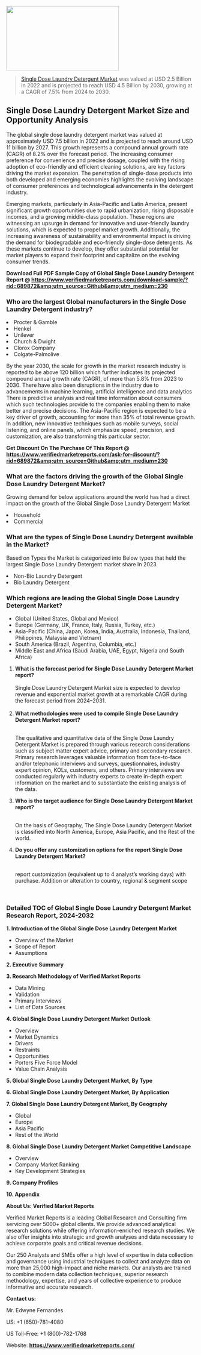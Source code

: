 <img src="https://ffe5etoiles.com/wp-content/uploads/2024/12/MST1-300x171.png" alt="" width="300" height="171" class="alignnone size-medium wp-image-20088" /><blockquote><p><p><a href="https://www.verifiedmarketreports.com/download-sample/?rid=689872&utm_source=Github&utm_medium=230" target="_blank">Single Dose Laundry Detergent Market</a> was valued at USD 2.5 Billion in 2022 and is projected to reach USD 4.5 Billion by 2030, growing at a CAGR of 7.5% from 2024 to 2030.</p></blockquote><p><h2>Single Dose Laundry Detergent Market Size and Opportunity Analysis</h2><p>The global single dose laundry detergent market was valued at approximately USD 7.5 billion in 2022 and is projected to reach around USD 11 billion by 2027. This growth represents a compound annual growth rate (CAGR) of 8.2% over the forecast period. The increasing consumer preference for convenience and precise dosage, coupled with the rising adoption of eco-friendly and efficient cleaning solutions, are key factors driving the market expansion. The penetration of single-dose products into both developed and emerging economies highlights the evolving landscape of consumer preferences and technological advancements in the detergent industry.</p><p>Emerging markets, particularly in Asia-Pacific and Latin America, present significant growth opportunities due to rapid urbanization, rising disposable incomes, and a growing middle-class population. These regions are witnessing an upsurge in demand for innovative and user-friendly laundry solutions, which is expected to propel market growth. Additionally, the increasing awareness of sustainability and environmental impact is driving the demand for biodegradable and eco-friendly single-dose detergents. As these markets continue to develop, they offer substantial potential for market players to expand their footprint and capitalize on the evolving consumer trends.</p></p><p class=""><strong>Download Full PDF Sample Copy of Global Single Dose Laundry Detergent Report @ <a href="https://www.verifiedmarketreports.com/download-sample/?rid=689872&amp;utm_source=Github&amp;utm_medium=230" target="_blank">https://www.verifiedmarketreports.com/download-sample/?rid=689872&amp;utm_source=Github&amp;utm_medium=230</a></strong></p><h3 id="" class="">Who are the largest Global manufacturers in the Single Dose Laundry Detergent industry?</h3><p><li>Procter & Gamble</li><li> Henkel</li><li> Unilever</li><li> Church & Dwight</li><li> Clorox Company</li><li> Colgate-Palmolive</li></p><div class=""><div class="" dir="" data-message-author-role="" data-message-id="" data-message-model-slug=""><div class=""><div class=""><div class=""><div class="" dir="" data-message-author-role="" data-message-id="" data-message-model-slug=""><div class=""><div class=""><p>By the year 2030, the scale for growth in the market research industry is reported to be above 120 billion which further indicates its projected compound annual growth rate (CAGR), of more than 5.8% from 2023 to 2030. There have also been disruptions in the industry due to advancements in machine learning, artificial intelligence and data analytics There is predictive analysis and real time information about consumers which such technologies provide to the companies enabling them to make better and precise decisions. The Asia-Pacific region is expected to be a key driver of growth, accounting for more than 35% of total revenue growth. In addition, new innovative techniques such as mobile surveys, social listening, and online panels, which emphasize speed, precision, and customization, are also transforming this particular sector.</p><p><strong>Get Discount On The Purchase Of This Report @&nbsp; <a href="https://www.verifiedmarketreports.com/ask-for-discount/?rid=689872&amp;utm_source=Github&amp;utm_medium=230" target="_blank">https://www.verifiedmarketreports.com/ask-for-discount/?rid=689872&amp;utm_source=Github&amp;utm_medium=230</a></strong></p></div></div></div></div></div></div></div></div><h3 id="" class="">What are the factors driving the growth of the Global Single Dose Laundry Detergent Market?</h3><p id="" class="">Growing demand for below applications around the world has had a direct impact on the growth of the Global Single Dose Laundry Detergent Market</p><p id="" class=""><li>Household</li><li> Commercial</li></p><h3 id="" class="">What are the types of Single Dose Laundry Detergent available in the Market?</h3><p id="" class="">Based on Types the Market is categorized into Below types that held the largest Single Dose Laundry Detergent market share In 2023.</p><p id="" class=""><li>Non-Bio Laundry Detergent</li><li> Bio Laundry Detergent</li></p><h3 id="" class="">Which regions are leading the Global Single Dose Laundry Detergent Market?</h3><ul><li>Global (United States, Global and Mexico)</li><li>Europe (Germany, UK, France, Italy, Russia, Turkey, etc.)</li><li>Asia-Pacific (China, Japan, Korea, India, Australia, Indonesia, Thailand, Philippines, Malaysia and Vietnam)</li><li>South America (Brazil, Argentina, Columbia, etc.)</li><li>Middle East and Africa (Saudi Arabia, UAE, Egypt, Nigeria and South Africa)</li></ul><p><ol><li><strong>What is the forecast period for Single Dose Laundry Detergent Market report?<br /></strong><br /><span data-sheets-root="1" data-sheets-value="{&quot;1&quot;:2,&quot;2&quot;:&quot;XXXX size is expected to develop revenue and exponential market growth at a remarkable CAGR during the forecast period from 2024&ndash;2030.&quot;}" data-sheets-userformat="{&quot;2&quot;:12674,&quot;4&quot;:{&quot;1&quot;:2,&quot;2&quot;:16776960},&quot;10&quot;:2,&quot;11&quot;:0,&quot;15&quot;:&quot;Arial&quot;,&quot;16&quot;:12}">Single Dose Laundry Detergent Market size is expected to develop revenue and exponential market growth at a remarkable CAGR during the forecast period from 2024&ndash;2031.</span><br /><br /></li><li><strong>What methodologies were used to compile Single Dose Laundry Detergent Market report?<br /><br /></strong><p>The qualitative and quantitative data of the&nbsp;Single Dose Laundry Detergent Market is prepared through various research considerations such as subject matter expert advice, primary and secondary research. Primary research leverages valuable information from face-to-face and/or telephonic interviews and surveys, questionnaires, industry expert opinion, KOLs, customers, and others. Primary interviews are conducted regularly with industry experts to create in-depth expert information on the market and to substantiate the existing analysis of the data.&nbsp;</p></li><li><strong>Who is the target audience for Single Dose Laundry Detergent Market report?<br /><br /></strong><p>On the basis of Geography, The&nbsp;Single Dose Laundry Detergent Market is classified into North America, Europe, Asia Pacific, and the Rest of the world.</p></li><li><strong>Do you offer any customization options for the report Single Dose Laundry Detergent Market?<br /><br /></strong><p>report customization (equivalent up to 4 analyst&rsquo;s working days) with purchase. Addition or alteration to country, regional &amp; segment scope</p><p>&nbsp;</p></li></ol></p><h3 id="" class="">Detailed TOC of Global Single Dose Laundry Detergent Market Research Report, 2024-2032</h3><p id="" class=""><strong>1. Introduction of the Global Single Dose Laundry Detergent Market</strong></p><ul><li>Overview of the Market</li><li>Scope of Report</li><li>Assumptions</li></ul><p id="" class=""><strong>2. Executive Summary</strong></p><p id="" class=""><strong>3. Research Methodology of&nbsp;Verified Market Reports</strong></p><ul><li>Data Mining</li><li>Validation</li><li>Primary Interviews</li><li>List of Data Sources</li></ul><p id="" class=""><strong>4. Global Single Dose Laundry Detergent Market Outlook</strong></p><ul><li>Overview</li><li>Market Dynamics</li><li>Drivers</li><li>Restraints</li><li>Opportunities</li><li>Porters Five Force Model</li><li>Value Chain Analysis</li></ul><p id="" class=""><strong>5. Global Single Dose Laundry Detergent Market, By&nbsp;Type</strong></p><p id="" class=""><strong>6. Global Single Dose Laundry Detergent Market, By Application</strong></p><p id="" class=""><strong>7. Global Single Dose Laundry Detergent Market, By Geography</strong></p><ul><li>Global</li><li>Europe</li><li>Asia Pacific</li><li>Rest of the World</li></ul><p id="" class=""><strong>8. Global Single Dose Laundry Detergent Market Competitive Landscape</strong></p><ul><li>Overview</li><li>Company Market Ranking</li><li>Key Development Strategies</li></ul><p id="" class=""><strong>9. Company Profiles</strong></p><p id="" class=""><strong>10. Appendix</strong></p><p id="" class=""><strong>About Us: Verified Market Reports</strong></p><p id="" class="">Verified Market Reports is a leading Global Research and Consulting firm servicing over 5000+ global clients. We provide advanced analytical research solutions while offering information-enriched research studies. We also offer insights into strategic and growth analyses and data necessary to achieve corporate goals and critical revenue decisions.</p><p id="" class="">Our 250 Analysts and SMEs offer a high level of expertise in data collection and governance using industrial techniques to collect and analyze data on more than 25,000 high-impact and niche markets. Our analysts are trained to combine modern data collection techniques, superior research methodology, expertise, and years of collective experience to produce informative and accurate research.</p><p id="" class=""><strong>Contact us:</strong></p><p id="" class="">Mr. Edwyne Fernandes</p><p id="" class="">US: +1 (650)-781-4080</p><p id="" class="">US Toll-Free: +1 (800)-782-1768</p><p id="" class="">Website: <a target="" data-test-app-aware-link=""><strong>https://www.verifiedmarketreports.com/</strong></a></p>
